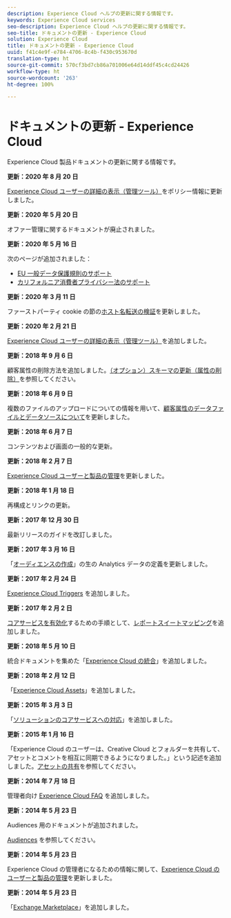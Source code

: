 ```yaml
---
description: Experience Cloud ヘルプの更新に関する情報です。
keywords: Experience Cloud services
seo-description: Experience Cloud ヘルプの更新に関する情報です。
seo-title: ドキュメントの更新 - Experience Cloud
solution: Experience Cloud
title: ドキュメントの更新 - Experience Cloud
uuid: f41c4e9f-e784-4706-8c4b-f430c953670d
translation-type: ht
source-git-commit: 570cf3bd7cb86a701006e64d14ddf45c4cd24426
workflow-type: ht
source-wordcount: '263'
ht-degree: 100%

---
```



# ドキュメントの更新 - Experience Cloud

Experience Cloud 製品ドキュメントの更新に関する情報です。

**更新：2020 年 8 月 20 日**

[Experience Cloud ユーザーの詳細の表示（管理ツール）](admin-getting-started/admin-tool-experience-cloud.md)をポリシー情報に更新しました。

**更新：2020 年 5 月 20 日**

オファー管理に関するドキュメントが廃止されました。

**更新：2020 年 5 月 16 日**

次のページが追加されました：

* [EU 一般データ保護規則のサポート](attributes/gdpr.md)
* [カリフォルニア消費者プライバシー法のサポート](attributes/ccpa.md)

**更新：2020 年 3 月 11 日**

ファーストパーティ cookie の節の[ホスト名転送の検証](cookies/cookies-first-party.md#validate)を更新しました。

**更新：2020 年 2 月 21 日**

[Experience Cloud ユーザーの詳細の表示（管理ツール）](admin-getting-started/admin-tool-experience-cloud.md)を追加しました。

**更新：2018 年 9 月 6 日**

顧客属性の削除方法を追加しました。[（オプション）スキーマの更新（属性の削除）](attributes/t-crs-usecase.md#task_6568898BB7C44A42ABFB86532B89063C)を参照してください。

**更新：2018 年 6 月 9 日**

複数のファイルのアップロードについての情報を用いて、[顧客属性のデータファイルとデータソースについて](attributes/crs-data-file.md#concept_DE908F362DF24172BFEF48E1797DAF19)を更新しました。

**更新：2018 年 6 月 7 日**

コンテンツおよび画面の一般的な更新。

**更新：2018 年 2 月 7 日**

[Experience Cloud ユーザーと製品の管理](admin-getting-started/admin-getting-started.md#topic_3FCB4099640647E3B2411ADBFCE81909)を更新しました。

**更新：2018 年 1 月 18 日**

再構成とリンクの更新。

**更新：2017 年 12 月 30 日**

最新リリースのガイドを改訂しました。

**更新：2017 年 3 月 16 日**

「[オーディエンスの作成](audience-library/t-audience-create.md#task_37F407F58BF9459493BB8E968CDFE737)」の生の Analytics データの定義を更新しました。

**更新：2017 年 2 月 24 日**

[Experience Cloud Triggers](activation/triggers.md#concept_887B30241B3E4DB0A2553B2996E2D4FB) を追加しました。

**更新：2017 年 2 月 2 日**

[コアサービスを有効化](core-services/core-services.md#concept_07ED1D5C64234E77976E6D572E78FB9C)するための手順として、[レポートスイートマッピング](core-services/core-services.md#concept_apg_zq2_rw)を追加しました。

**更新：2018 年 5 月 10 日**

統合ドキュメントを集めた「[Experience Cloud の統合](marketing-cloud-integrations.md#concept_9E6D3E37D1E3452E8CCCFA92AF034F90)」を追加しました。

**更新：2018 年 2 月 12 日**

「[Experience Cloud Assets](experience-cloud-assets/experience-cloud-assets.md#concept_DDA5224C907D4A4F817D795DA0ED64D0)」を追加しました。

**更新：2015 年 3 月 3 日**

「[ソリューションのコアサービスへの対応](core-services/core-services.md#concept_07ED1D5C64234E77976E6D572E78FB9C)」を追加しました。

**更新：2015 年 1 月 16 日**

「Experience Cloud のユーザーは、Creative Cloud とフォルダーを共有して、アセットとコメントを相互に同期できるようになりました。」という記述を追加しました。[アセットの共有](experience-cloud-assets/creative-cloud.md#concept_3E5A34C3459047D5965F900788A9BA68)を参照してください。

**更新：2014 年 7 月 18 日**

管理者向け [Experience Cloud FAQ](admin-getting-started/faq.md#concept_13219B4E51784577B6FF78AAA203DE91) を追加しました。

**更新：2014 年 5 月 23 日**

Audiences 用のドキュメントが追加されました。

[Audiences](audience-library/audience-library.md#topic_679810123CAA4E0CA4FA3417FB0100C7) を参照してください。

**更新：2014 年 5 月 23 日**

Experience Cloud の管理者になるための情報に関して、[Experience Cloud のユーザーと製品の管理](admin-getting-started/admin-getting-started.md#topic_3FCB4099640647E3B2411ADBFCE81909)を更新しました。

**更新：2014 年 5 月 23 日**

「[Exchange Marketplace](exchange.md#concept_E07F16F070544B82B56527A845C41D59)」を追加しました。
